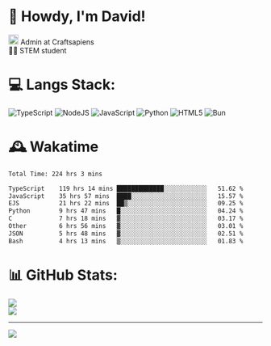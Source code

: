 # 👋 Howdy, I'm David!
<img src="https://cdn.discordapp.com/role-icons/959259258829021255/243d02ee3fbd0821de14bf13a0cde87b.webp?size=2048" height=20> Admin at Craftsapiens<br>👨‍🔬 STEM student

# 💻 Langs Stack:
![TypeScript](https://img.shields.io/badge/typescript-%23007ACC.svg?style=for-the-badge&logo=typescript&logoColor=white) ![NodeJS](https://img.shields.io/badge/node.js-6DA55F?style=for-the-badge&logo=node.js&logoColor=white) ![JavaScript](https://img.shields.io/badge/javascript-%23323330.svg?style=for-the-badge&logo=javascript&logoColor=%23F7DF1E) ![Python](https://img.shields.io/badge/python-3670A0?style=for-the-badge&logo=python&logoColor=ffdd54)  ![HTML5](https://img.shields.io/badge/html5-%23E34F26.svg?style=for-the-badge&logo=html5&logoColor=white) ![Bun](https://img.shields.io/badge/Bun-%23000000.svg?style=for-the-badge&logo=bun&logoColor=white) 

# 🕰️ Wakatime 
<!--START_SECTION:waka-->

```txt
Total Time: 224 hrs 3 mins

TypeScript    119 hrs 14 mins █████████████░░░░░░░░░░░░   51.62 %
JavaScript    35 hrs 57 mins  ████░░░░░░░░░░░░░░░░░░░░░   15.57 %
EJS           21 hrs 22 mins  ██▒░░░░░░░░░░░░░░░░░░░░░░   09.25 %
Python        9 hrs 47 mins   █░░░░░░░░░░░░░░░░░░░░░░░░   04.24 %
C             7 hrs 18 mins   ▓░░░░░░░░░░░░░░░░░░░░░░░░   03.17 %
Other         6 hrs 56 mins   ▓░░░░░░░░░░░░░░░░░░░░░░░░   03.01 %
JSON          5 hrs 48 mins   ▓░░░░░░░░░░░░░░░░░░░░░░░░   02.51 %
Bash          4 hrs 13 mins   ▒░░░░░░░░░░░░░░░░░░░░░░░░   01.83 %
```

<!--END_SECTION:waka-->

# 📊 GitHub Stats:

![](https://github-readme-stats.vercel.app/api?username=davidcanas&theme=dark&hide_border=false&count_private=true)<br/>
![](https://github-readme-stats.vercel.app/api/top-langs/?username=davidcanas&theme=dark&hide_border=false&include_all_commits=true&count_private=true&layout=compact)

---
[![](https://visitcount.itsvg.in/api?id=davidcanas&icon=0&color=0)](https://visitcount.itsvg.in)

